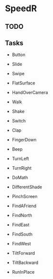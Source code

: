 # SpeedR

## TODO

## Tasks

* Button
* Slide
* Swipe
* FlatSurface
* HandOverCamera
* Walk
* Shake
* Switch
* Clap
* FingerDown
* Beep
* TurnLeft
* TurnRight



* DoMath
* DifferentShade
* PinchScreen
* FindAFriend
* FindNorth
* FindEast
* FindSouth
* FindWest



* TiltForward
* TiltBackward
* RunInPlace

